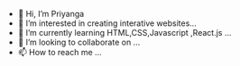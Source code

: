 - 👋 Hi, I’m Priyanga
- 👀 I’m interested in creating interative websites...
- 🌱 I’m currently learning HTML,CSS,Javascript ,React.js ...
- 💞️ I’m looking to collaborate on ...
- 📫 How to reach me ...

<!---
Priyanga  is a ✨ special ✨ repository because its `README.md` (this file) appears on your GitHub profile.
You can click the Preview link to take a look at your changes.
--->
